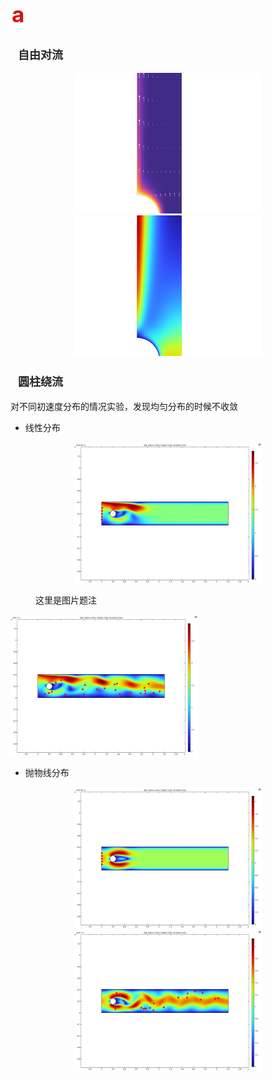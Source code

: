 <style>

h1 {
   font-size: 35px;
   font-weight: bold;
   color: #da0f0f;
   line-height: 1.5;
   padding-left: 2px;
}

h2 {
   font-size: 18px;
   font-weight: bold;
   color: #262626;
   line-height: 1.5;
   padding-left: 12px;
}


</style>

# a

## 自由对流

<p align = "center">    
<img src="T.png" title="Smiley face" width="300" >
<img src="v.png"  width="300" >
</p>



## 圆柱绕流
对不同初速度分布的情况实验，发现均匀分布的时候不收敛
- 线性分布
<p align = "center">    
<img src="linearc0.png"  width="300" /><figure>这里是图片题注</figure>
<img src="linearc1.png"  width="300" />
</p>

- 抛物线分布
<p align = "center"> 
<img src="Parabolic0.png"  width="300" />
<img src="Parabolic1.png"  width="300" />
</p>






